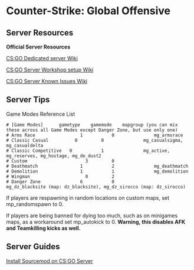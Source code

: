 # Counter-Strike: Global Offensive

## **Server Resources**

**Official Server Resources**

[CS:GO Dedicated server Wiki](https://developer.valvesoftware.com/wiki/Counter-Strike:_Global_Offensive_Dedicated_Servers)

[CS:GO Server Workshop setup Wiki](https://developer.valvesoftware.com/wiki/CSGO_Workshop_For_Server_Operators)

[CS:GO Server Known Issues Wiki](https://developer.valvesoftware.com/wiki/CSGO_Game_Mode_Commands)

## **Server Tips**

Game Modes Reference List

```text
# [Game Modes]		gametype	gamemode	mapgroup (you can mix these across all Game Modes except Danger Zone, but use only one)
# Arms Race				    1			0			    mg_armsrace
# Classic Casual		  0			0			    mg_casualsigma, mg_casualdelta
# Classic Competitive	0			1			    mg_active, mg_reserves, mg_hostage, mg_de_dust2
# Custom				      3			0
# Deathmatch			    1			2			    mg_deathmatch
# Demolition			    1			1			    mg_demolition
# Wingman				      0			2
# Danger Zone			    6			0			    mg_dz_blacksite (map: dz_blacksite), mg_dz_sirocco (map: dz_sirocco)
```

If players are respawning in random locations on custom maps, set mp\_randomspawn to 0.

If players are being banned for dying too much, such as on minigames maps, as a workaround set mp\_autokick to 0. **Warning, this disables AFK and Teamkilling kicks as well.**

## **Server Guides**

[Install Sourcemod on CS:GO Server](../guides/sourcemod-csgo-server.md) 

